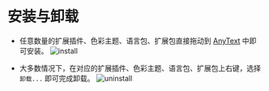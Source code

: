 # 安装与卸载
- 任意数量的扩展插件、色彩主题、语言包、扩展包直接拖动到 [AnyText](https:/anytext.cn) 中即可安装。
![install](/install.png)

- 大多数情况下，在对应的扩展插件、色彩主题、语言包、扩展包上右键，选择 `卸载...` 即可完成卸载。
![uninstall](/uninstall.png)